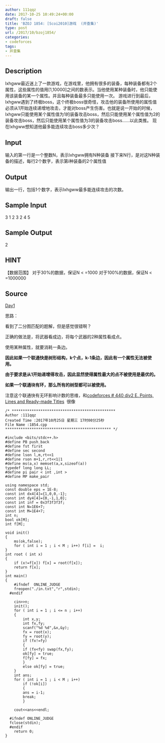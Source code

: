 ```yaml
---
author: 111qqz
date: 2017-10-25 10:49:24+00:00
draft: false
title: 'BZOJ 1854: [Scoi2010]游戏  (并查集)'
type: post
url: /2017/10/bzoj1854/
categories:
- codeforces
tags:
- 并查集
---
```


## Description





lxhgww最近迷上了一款游戏，在游戏里，他拥有很多的装备，每种装备都有2个属性，这些属性的值用[1,10000]之间的数表示。当他使用某种装备时，他只能使用该装备的某一个属性。并且每种装备最多只能使用一次。 游戏进行到最后，lxhgww遇到了终极boss，这个终极boss很奇怪，攻击他的装备所使用的属性值必须从1开始连续递增地攻击，才能对boss产生伤害。也就是说一开始的时候，lxhgww只能使用某个属性值为1的装备攻击boss，然后只能使用某个属性值为2的装备攻击boss，然后只能使用某个属性值为3的装备攻击boss……以此类推。 现在lxhgww想知道他最多能连续攻击boss多少次？





## Input





输入的第一行是一个整数N，表示lxhgww拥有N种装备 接下来N行，是对这N种装备的描述，每行2个数字，表示第i种装备的2个属性值





## Output





输出一行，包括1个数字，表示lxhgww最多能连续攻击的次数。





## Sample Input





3
1 2
3 2
4 5






## Sample Output





2






## HINT







【数据范围】
对于30%的数据，保证N < =1000
对于100%的数据，保证N < =1000000







## Source







[Day1](http://www.lydsy.com/JudgeOnline/problemset.php?search=Day1)









思路：

看到了二分图匹配的题解，但是感觉很错啊？

正确的做法是，将武器看成边，将每个武器的2种属性看成点。

使用某种属性，就要消耗一条边。

**因此如果一个联通快是树形结构，k个点，k-1条边，因此有一个属性无法被使用。**

**由于要求是从1开始递增得攻击，因此显然使得属性最大的点不被使用是最优的。**

**如果一个联通块有环，那么所有的树型都可以被使用。**

注意这个联通快有无环影响计数的思维，和[codeforces # 440 div2 E. Points, Lines and Ready-made Titles](https://111qqz.com/wordpress/2017/10/codeforces-440-div2-e-points-lines-and-ready-made-titles-%E5%92%8C%E5%9B%BE%E6%9C%89%E5%85%B3%E7%9A%84%E8%AE%A1%E6%95%B0%EF%BC%8C%E6%80%9D%E7%BB%B4%E9%A2%98/)  很像


    
    /* ***********************************************
    Author :111qqz
    Created Time :2017年10月25日 星期三 17时00分25秒
    File Name :1854.cpp
    ************************************************ */
    
    #include <bits/stdc++.h>
    #define PB push_back
    #define fst first
    #define sec second
    #define lson l,m,rt<<1
    #define rson m+1,r,rt<<1|1
    #define ms(a,x) memset(a,x,sizeof(a))
    typedef long long LL;
    #define pi pair < int ,int >
    #define MP make_pair
    
    using namespace std;
    const double eps = 1E-8;
    const int dx4[4]={1,0,0,-1};
    const int dy4[4]={0,-1,1,0};
    const int inf = 0x3f3f3f3f;
    const int N=1E6+7;
    const int M=1E4+7;
    int n;
    bool ok[M];
    int f[M];
    
    void init()
    {
        ms(ok,false);
        for ( int i = 1 ; i < M ; i++) f[i] =  i;
    }
    int root ( int x)
    {
        if (x!=f[x]) f[x] = root(f[x]);
        return f[x];
    }
    int main()
    {
        #ifndef  ONLINE_JUDGE 
        freopen("./in.txt","r",stdin);
      #endif
    
        cin>>n;
        init();
        for ( int i = 1 ; i <= n ; i++)
        {
            int x,y;
            int fx,fy;
            scanf("%d %d",&x,&y);
            fx = root(x);
            fy = root(y);
            if (fx!=fy)
            {
            if (fx<fy) swap(fx,fy);
            ok[fy] = true;
            f[fy] = fx;
            }
            else ok[fy] = true;
        }
        int ans;
        for ( int i = 1 ; i < M ; i++)
            if (!ok[i]) 
            {
            ans = i-1;
            break;
            }
    
        cout<<ans<<endl;
    
      #ifndef ONLINE_JUDGE  
      fclose(stdin);
      #endif
        return 0;
    }
    




